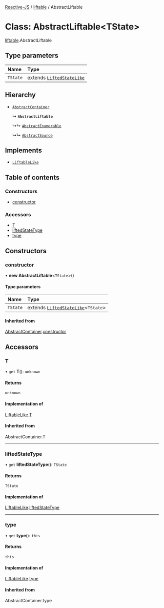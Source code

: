 [Reactive-JS](../README.md) / [liftable](../modules/liftable.md) / AbstractLiftable

# Class: AbstractLiftable<TState\>

[liftable](../modules/liftable.md).AbstractLiftable

## Type parameters

| Name | Type |
| :------ | :------ |
| `TState` | extends [`LiftedStateLike`](../interfaces/liftable.LiftedStateLike.md) |

## Hierarchy

- [`AbstractContainer`](container.AbstractContainer.md)

  ↳ **`AbstractLiftable`**

  ↳↳ [`AbstractEnumerable`](enumerable.AbstractEnumerable.md)

  ↳↳ [`AbstractSource`](source.AbstractSource.md)

## Implements

- [`LiftableLike`](../interfaces/liftable.LiftableLike.md)

## Table of contents

### Constructors

- [constructor](liftable.AbstractLiftable.md#constructor)

### Accessors

- [T](liftable.AbstractLiftable.md#t)
- [liftedStateType](liftable.AbstractLiftable.md#liftedstatetype)
- [type](liftable.AbstractLiftable.md#type)

## Constructors

### constructor

• **new AbstractLiftable**<`TState`\>()

#### Type parameters

| Name | Type |
| :------ | :------ |
| `TState` | extends [`LiftedStateLike`](../interfaces/liftable.LiftedStateLike.md)<`TState`\> |

#### Inherited from

[AbstractContainer](container.AbstractContainer.md).[constructor](container.AbstractContainer.md#constructor)

## Accessors

### T

• `get` **T**(): `unknown`

#### Returns

`unknown`

#### Implementation of

[LiftableLike](../interfaces/liftable.LiftableLike.md).[T](../interfaces/liftable.LiftableLike.md#t)

#### Inherited from

AbstractContainer.T

___

### liftedStateType

• `get` **liftedStateType**(): `TState`

#### Returns

`TState`

#### Implementation of

[LiftableLike](../interfaces/liftable.LiftableLike.md).[liftedStateType](../interfaces/liftable.LiftableLike.md#liftedstatetype)

___

### type

• `get` **type**(): `this`

#### Returns

`this`

#### Implementation of

[LiftableLike](../interfaces/liftable.LiftableLike.md).[type](../interfaces/liftable.LiftableLike.md#type)

#### Inherited from

AbstractContainer.type

